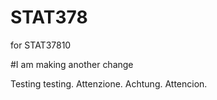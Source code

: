 # STAT378
for STAT37810


#I am making another change

Testing testing. Attenzione. Achtung. Attencion.